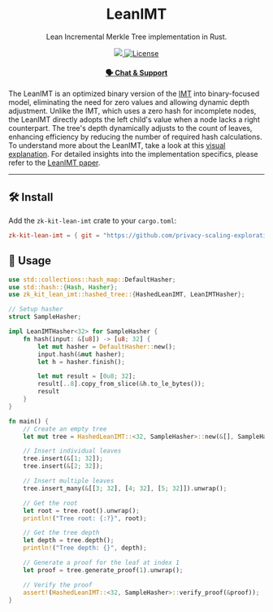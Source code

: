 <p align="center">
    <h1 align="center">
       LeanIMT
    </h1>
    <p align="center">Lean Incremental Merkle Tree implementation in Rust.</p>
</p>

<p align="center">
    <a href="https://github.com/privacy-scaling-explorations/zk-kit">
        <img src="https://img.shields.io/badge/project-zk--kit-blue.svg?style=flat-square">
    </a>
    <a href="https://github.com/privacy-scaling-explorations/zk-kit.rust/tree/main/LICENSE">
        <img alt="License" src="https://img.shields.io/badge/license-MIT-blue.svg">
    </a>
</p>

<div align="center">
    <h4>
        <a href="https://appliedzkp.org/discord">
            🗣️ Chat &amp; Support
        </a>
    </h4>
</div>

The LeanIMT is an optimized binary version of the [IMT](https://github.com/privacy-scaling-explorations/zk-kit/tree/main/packages/imt) into binary-focused model, eliminating the need for zero values and allowing dynamic depth adjustment. Unlike the IMT, which uses a zero hash for incomplete nodes, the LeanIMT directly adopts the left child's value when a node lacks a right counterpart. The tree's depth dynamically adjusts to the count of leaves, enhancing efficiency by reducing the number of required hash calculations. To understand more about the LeanIMT, take a look at this [visual explanation](https://hackmd.io/@vplasencia/S1whLBN16). For detailed insights into the implementation specifics, please refer to the [LeanIMT paper](https://github.com/privacy-scaling-explorations/zk-kit/tree/main/papers/leanimt).

---

## 🛠 Install

Add the `zk-kit-lean-imt` crate to your `cargo.toml`:

```toml
zk-kit-lean-imt = { git = "https://github.com/privacy-scaling-explorations/zk-kit.rust", package = "zk-kit-lean-imt" }
```

## 📜 Usage

```rust
use std::collections::hash_map::DefaultHasher;
use std::hash::{Hash, Hasher};
use zk_kit_lean_imt::hashed_tree::{HashedLeanIMT, LeanIMTHasher};

// Setup hasher
struct SampleHasher;

impl LeanIMTHasher<32> for SampleHasher {
    fn hash(input: &[u8]) -> [u8; 32] {
        let mut hasher = DefaultHasher::new();
        input.hash(&mut hasher);
        let h = hasher.finish();

        let mut result = [0u8; 32];
        result[..8].copy_from_slice(&h.to_le_bytes());
        result
    }
}

fn main() {
    // Create an empty tree
    let mut tree = HashedLeanIMT::<32, SampleHasher>::new(&[], SampleHasher).unwrap();

    // Insert individual leaves
    tree.insert(&[1; 32]);
    tree.insert(&[2; 32]);

    // Insert multiple leaves
    tree.insert_many(&[[3; 32], [4; 32], [5; 32]]).unwrap();

    // Get the root
    let root = tree.root().unwrap();
    println!("Tree root: {:?}", root);

    // Get the tree depth
    let depth = tree.depth();
    println!("Tree depth: {}", depth);

    // Generate a proof for the leaf at index 1
    let proof = tree.generate_proof(1).unwrap();

    // Verify the proof
    assert!(HashedLeanIMT::<32, SampleHasher>::verify_proof(&proof));
}
```
